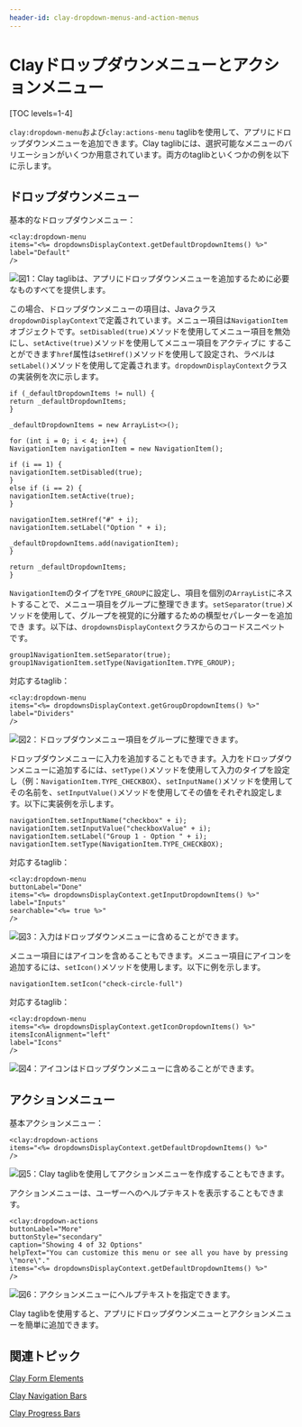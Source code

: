 ```yaml
---
header-id: clay-dropdown-menus-and-action-menus
---
```


# Clayドロップダウンメニューとアクションメニュー

[TOC levels=1-4]

 `clay:dropdown-menu`および`clay:actions-menu` taglibを使用して、アプリにドロップダウンメニューを追加できます。Clay taglibには、選択可能なメニューのバリエーションがいくつか用意されています。両方のtaglibといくつかの例を以下に示します。

## ドロップダウンメニュー

基本的なドロップダウンメニュー：

    <clay:dropdown-menu
    items="<%= dropdownsDisplayContext.getDefaultDropdownItems() %>"
    label="Default"
    />

![図1：Clay taglibは、アプリにドロップダウンメニューを追加するために必要なものすべてを提供します。](../../../images/clay-taglib-dropdown-basic.png)

この場合、ドロップダウンメニューの項目は、Javaクラス`dropdownDisplayContext`で定義されています。メニュー項目は`NavigationItem`オブジェクトです。`setDisabled(true)`メソッドを使用してメニュー項目を無効にし、`setActive(true)`メソッドを使用してメニュー項目をアクティブに することができます`href`属性は`setHref()`メソッドを使用して設定され、ラベルは`setLabel()`メソッドを使用して定義されます。`dropdownDisplayContext`クラスの実装例を次に示します。

    if (_defaultDropdownItems != null) {
    return _defaultDropdownItems;
    }
    
    _defaultDropdownItems = new ArrayList<>();
    
    for (int i = 0; i < 4; i++) {
    NavigationItem navigationItem = new NavigationItem();
    
    if (i == 1) {
    navigationItem.setDisabled(true);
    }
    else if (i == 2) {
    navigationItem.setActive(true);
    }
    
    navigationItem.setHref("#" + i);
    navigationItem.setLabel("Option " + i);
    
    _defaultDropdownItems.add(navigationItem);
    }
    
    return _defaultDropdownItems;
    }

`NavigationItem`のタイプを`TYPE_GROUP`に設定し、項目を個別の`ArrayList`にネストすることで、メニュー項目をグループに整理できます。`setSeparator(true)`メソッドを使用して、グループを視覚的に分離するための横型セパレーターを追加でき ます。以下は、`dropdownsDisplayContext`クラスからのコードスニペット です。

    group1NavigationItem.setSeparator(true);
    group1NavigationItem.setType(NavigationItem.TYPE_GROUP);

対応するtaglib：

    <clay:dropdown-menu
    items="<%= dropdownsDisplayContext.getGroupDropdownItems() %>"
    label="Dividers"
    />

![図2：ドロップダウンメニュー項目をグループに整理できます。](../../../images/clay-taglib-dropdown-group.png)

ドロップダウンメニューに入力を追加することもできます。入力をドロップダウンメニューに追加するには、`setType()`メソッドを使用して入力のタイプを設定し（例：`NavigationItem.TYPE_CHECKBOX`）、`setInputName()`メソッドを使用してその名前を、`setInputValue()`メソッドを使用してその値をそれぞれ設定します。以下に実装例を示します。

    navigationItem.setInputName("checkbox" + i);
    navigationItem.setInputValue("checkboxValue" + i);
    navigationItem.setLabel("Group 1 - Option " + i);
    navigationItem.setType(NavigationItem.TYPE_CHECKBOX);

対応するtaglib：

    <clay:dropdown-menu
    buttonLabel="Done"
    items="<%= dropdownsDisplayContext.getInputDropdownItems() %>"
    label="Inputs"
    searchable="<%= true %>"
    />

![図3：入力はドロップダウンメニューに含めることができます。](../../../images/clay-taglib-dropdown-input.png)

メニュー項目にはアイコンを含めることもできます。メニュー項目にアイコンを追加するには、`setIcon()`メソッドを使用します。以下に例を示します。

    navigationItem.setIcon("check-circle-full")

対応するtaglib：

    <clay:dropdown-menu
    items="<%= dropdownsDisplayContext.getIconDropdownItems() %>"
    itemsIconAlignment="left"
    label="Icons"
    />

![図4：アイコンはドロップダウンメニューに含めることができます。](../../../images/clay-taglib-dropdown-icons.png)

## アクションメニュー

基本アクションメニュー：

    <clay:dropdown-actions
    items="<%= dropdownsDisplayContext.getDefaultDropdownItems() %>"
    />

![図5：Clay taglibを使用してアクションメニューを作成することもできます。](../../../images/clay-taglib-dropdown-actions.png)

アクションメニューは、ユーザーへのヘルプテキストを表示することもできます。

    <clay:dropdown-actions
    buttonLabel="More"
    buttonStyle="secondary"
    caption="Showing 4 of 32 Options"
    helpText="You can customize this menu or see all you have by pressing \"more\"."
    items="<%= dropdownsDisplayContext.getDefaultDropdownItems() %>"
    />

![図6：アクションメニューにヘルプテキストを指定できます。](../../../images/clay-taglib-dropdown-actions-help.png)

Clay taglibを使用すると、アプリにドロップダウンメニューとアクションメニューを簡単に追加できます。

## 関連トピック

[Clay Form Elements](/docs/7-1/tutorials/-/knowledge_base/t/clay-form-elements)

[Clay Navigation Bars](/docs/7-1/tutorials/-/knowledge_base/t/clay-navigation-bars)

[Clay Progress Bars](/docs/7-1/tutorials/-/knowledge_base/t/clay-progress-bars)
